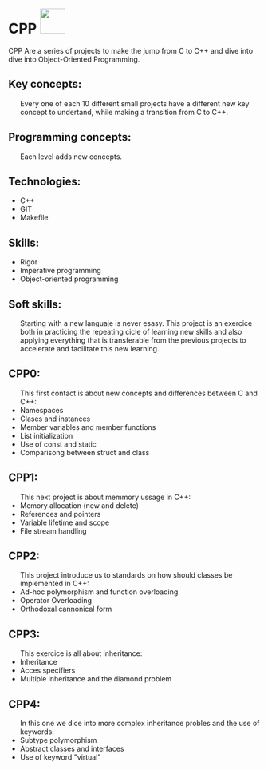 # CPP <img src="https://media.tenor.com/-BjTGPdDJNAAAAAi/cpp-cplusplus.gif" width="50px">
<p>
  CPP Are a series of projects to make the jump from C to C++ and dive into dive into Object-Oriented Programming.
</p>


## Key concepts:
<ul>
Every one of each 10 different small projects have a different new key concept to undertand, while making a transition from C to C++.
</ul>

## Programming concepts:
<ul>
  Each level adds new concepts.
  </ul>

## Technologies:
<ul>
  <li>C++</li>
  <li>GIT</li>
  <li>Makefile</li>
</ul>

## Skills:
<ul>
  <li>Rigor</li>
  <li>Imperative programming</li>
  <li>Object-oriented programming</li>
</ul>

## Soft skills:
<ul>
  Starting with a new languaje is never esasy. This project is an exercice both in practicing the repeating cicle of learning new skills and also applying everything that is transferable from the previous projects to accelerate and facilitate this new learning.
</ul>


## CPP0:
<ul>
  This first contact is about new concepts and differences between C and C++:
  <li>Namespaces</li>
  <li>Clases and instances</li>
  <li>Member variables and member functions</li>
  <li>List initialization</li>
  <li>Use of const and static</li> 
  <li>Comparisong between struct and class</li>
  </ul>

## CPP1:
<ul>
  This next project is about memmory ussage in C++:
  <li>Memory allocation (new and delete)</li>
  <li>References and pointers</li>
  <li>Variable lifetime and scope</li>
  <li>File stream handling</li>
  </ul>

## CPP2:
<ul>
  This project introduce us to standards on how should classes be implemented in C++:
  <li>Ad-hoc polymorphism and function overloading</li>
  <li>Operator Overloading</li>
  <li>Orthodoxal cannonical form</li>
  </ul>

## CPP3:
<ul>
  This exercice is all about inheritance:
  <li>Inheritance</li>
  <li>Acces specifiers</li>
  <li>Multiple inheritance and the diamond problem</li>
  </ul>

  ## CPP4:
<ul>
  In this one we dice into more complex inheritance probles and the use of keywords:
  <li>Subtype polymorphism</li>
  <li>Abstract classes and interfaces</li>
  <li>Use of keyword "virtual"</li>
  </ul>
